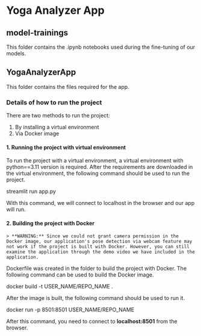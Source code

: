 # Yoga Analyzer App

## model-trainings

This folder contains the .ipynb notebooks used during the fine-tuning of our models.

## YogaAnalyzerApp

This folder contains the files required for the app. 

### Details of how to run the project

There are two methods to run the project:
1. By installing a virtual environment
2. Via Docker image

#### 1. Running the project with virtual environment

To run the project with a virtual environment, a virtual environment with python==3.11 version is required. After the requirements are downloaded in the virtual environment, the following command should be used to run the project.

  streamlit run app.py

With this command, we will connect to localhost in the browser and our app will run.

#### 2. Building the project with Docker

	> **WARNING:** Since we could not grant camera permission in the Docker image, our application's pose detection via webcam feature may not work if the project is built with Docker. However, you can still examine the application through the demo video we have included in the application.

Dockerfile was created in the folder to build the project with Docker. The following command can be used to build the Docker image.

  docker build -t USER_NAME/REPO_NAME .
  
After the image is built, the following command should be used to run it.

  docker run -p 8501:8501 USER_NAME/REPO_NAME

After this command, you need to connect to **localhost:8501** from the browser.
